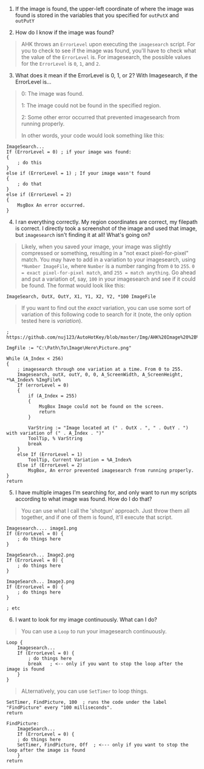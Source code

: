 1. If the image is found, the upper-left coordinate of where the image was found is stored in the variables that you specified for `outPutX` and `outPutY`

2. How do I know if the image was found?
> AHK throws an `ErrorLevel` upon executing the `imagesearch` script. For you to check to see if the image was found, you'll have to check what the value of the `ErrorLevel` is. For imagesearch, the possible values for the `ErrorLevel` is `0`, `1`, and `2`. 
 
3. What does it mean if the ErrorLevel is 0, 1, or 2? 
	With Imagesearch, if the ErrorLevel is...
> 0: The image was found. 
>
> 1: The image could not be found in the specified region. 
>
> 2: Some other error occurred that prevented imagesearch from running properly. 
>
> In other words, your code would look something like this: 
```
ImageSearch...
If (ErrorLevel = 0)	; if your image was found: 
{
	; do this
}
else if (ErrorLevel = 1) ; If your image wasn't found
{
	; do that
}
else if (ErrorLevel = 2) 
{
	MsgBox An error occurred. 
}
```
4. I ran everything correctly. My region coordinates are correct, my filepath is correct. I directly took a screenshot of the image and used that image, but `imagesearch` isn't finding it at all! What's going on? 
> Likely, when you saved your image, your image was slightly compressed or something, resulting in a "not exact pixel-for-pixel" match. You may have to add in a variation to your imagesearch, using `*Number ImageFile`, where `Number` is a number ranging from `0` to `255`. `0 = exact pixel-for-pixel match`, and `255 = match anything`. Go ahead and put a variation of, say, `100` in your imagesearch and see if it could be found. The format would look like this: 
```
ImageSearch, OutX, OutY, X1, Y1, X2, Y2, *100 ImageFile
```
> If you want to find out the *exact* variation, you can use some sort of variation of this following code to search for it (note, the only option tested here is *variation*).
```
; https://github.com/nuj123/AutoHotKey/blob/master/Img/AHK%20Image%20%2B%20Variation%20Search%20Tool

ImgFile := "C:\Path\To\Image\Here\Picture.png"

While (A_Index < 256)
{
	; imagesearch through one variation at a time. From 0 to 255. 
	Imagesearch, outX, outY, 0, 0, A_ScreenWidth, A_ScreenHeight, *%A_Index% %ImgFile%
	If (errorLevel = 0)
	{
		if (A_Index = 255)
		{
			MsgBox Image could not be found on the screen. 
			return
		}

		VarString := "Image located at (" . OutX . ", " . OutY . ") with variation of (" . A_Index . ")"
		ToolTip, % VarString
		break
	}
	else If (ErrorLevel = 1)
		ToolTip, Current Variation = %A_Index%
	Else if (ErrorLevel = 2)
		MsgBox, An error prevented imagesearch from running properly. 
}
return
```

5. I have multiple images I'm searching for, and only want to run my scripts according to what image was found. How do I do that? 
> You can use what I call the 'shotgun' approach. Just throw them all together, and if one of them is found, it'll execute that script. 
```
Imagesearch.... image1.png
If (ErrorLevel = 0) {
	; do things here
}

ImageSearch... Image2.png
If (ErrorLevel = 0) {
	; do things here
}

ImageSearch... Image3.png
If (ErrorLevel = 0) {
	; do things here
}

; etc 
```

6. I want to look for my image continuously. What can I do? 
> You can use a `Loop` to run your imagesearch continuously. 
```
Loop {
	Imagesearch...
	If (ErrorLevel = 0) {
		; do things here
		break	; <-- only if you want to stop the loop after the image is found 
	}
}
```
> ALternatively, you can use `SetTimer` to loop things. 
```
SetTimer, FindPicture, 100	; runs the code under the label "FindPicture" every "100 milliseconds". 
return 

FindPicture:
	ImageSearch... 
	If (ErrorLevel = 0) {
	; do things here
	SetTimer, FindPicture, Off	; <--- only if you want to stop the loop after the image is found
	}
return 
